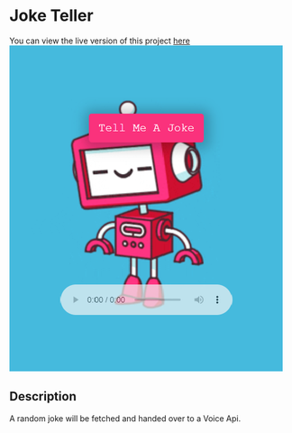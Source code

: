 
# Joke Teller
You can view the live version of this project [here]('https://ilyes-ch.github.io/Joke_Teller/')
![Game Preview](screenshot.png)
## Description

A random joke will be fetched and handed over to a Voice Api.



